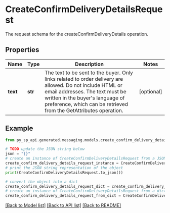 # CreateConfirmDeliveryDetailsRequest

The request schema for the createConfirmDeliveryDetails operation.

## Properties

Name | Type | Description | Notes
------------ | ------------- | ------------- | -------------
**text** | **str** | The text to be sent to the buyer. Only links related to order delivery are allowed. Do not include HTML or email addresses. The text must be written in the buyer&#39;s language of preference, which can be retrieved from the GetAttributes operation. | [optional] 

## Example

```python
from py_sp_api.generated.messaging.models.create_confirm_delivery_details_request import CreateConfirmDeliveryDetailsRequest

# TODO update the JSON string below
json = "{}"
# create an instance of CreateConfirmDeliveryDetailsRequest from a JSON string
create_confirm_delivery_details_request_instance = CreateConfirmDeliveryDetailsRequest.from_json(json)
# print the JSON string representation of the object
print(CreateConfirmDeliveryDetailsRequest.to_json())

# convert the object into a dict
create_confirm_delivery_details_request_dict = create_confirm_delivery_details_request_instance.to_dict()
# create an instance of CreateConfirmDeliveryDetailsRequest from a dict
create_confirm_delivery_details_request_from_dict = CreateConfirmDeliveryDetailsRequest.from_dict(create_confirm_delivery_details_request_dict)
```
[[Back to Model list]](../README.md#documentation-for-models) [[Back to API list]](../README.md#documentation-for-api-endpoints) [[Back to README]](../README.md)


